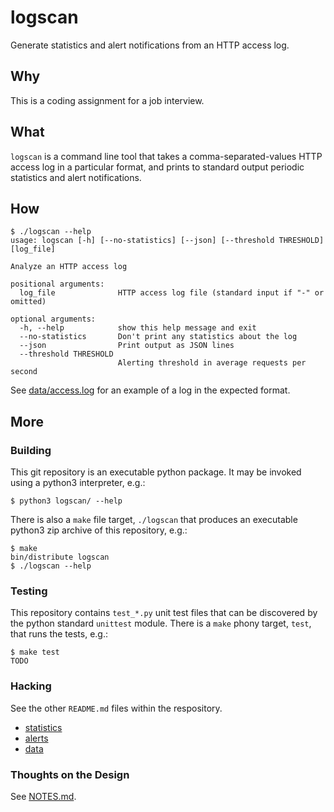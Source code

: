 # logscan
Generate statistics and alert notifications from an HTTP access log.

## Why
This is a coding assignment for a job interview.

## What
`logscan` is a command line tool that takes a comma-separated-values HTTP
access log in a particular format, and prints to standard output periodic
statistics and alert notifications.

## How
```console
$ ./logscan --help
usage: logscan [-h] [--no-statistics] [--json] [--threshold THRESHOLD] [log_file]

Analyze an HTTP access log

positional arguments:
  log_file              HTTP access log file (standard input if "-" or omitted)

optional arguments:
  -h, --help            show this help message and exit
  --no-statistics       Don't print any statistics about the log
  --json                Print output as JSON lines
  --threshold THRESHOLD
                        Alerting threshold in average requests per second
```

See [data/access.log](data/access.log) for an example of a log in the expected
format.

## More

### Building
This git repository is an executable python package.  It may be invoked using a
python3 interpreter, e.g.:
```console
$ python3 logscan/ --help
```

There is also a `make` file target, `./logscan` that produces an executable
python3 zip archive of this repository, e.g.:
```console
$ make
bin/distribute logscan
$ ./logscan --help
```

### Testing
This repository contains `test_*.py` unit test files that can be discovered by
the python standard `unittest` module.  There is a `make` phony target, `test`,
that runs the tests, e.g.:
```console
$ make test
TODO
```

### Hacking
See the other `README.md` files within the respository.

- [statistics](statistics/README.md)
- [alerts](alerts/README.md)
- [data](data/README.md)

### Thoughts on the Design
See [NOTES.md](NOTES.md).
